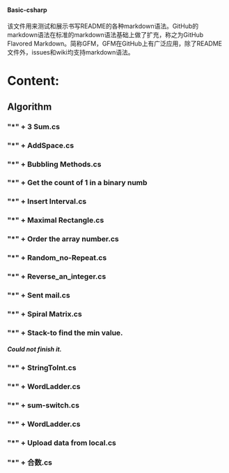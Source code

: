 #### Basic-csharp
该文件用来测试和展示书写README的各种markdown语法。GitHub的markdown语法在标准的markdown语法基础上做了扩充，称之为GitHub Flavored Markdown。简称GFM，GFM在GitHub上有广泛应用，除了README文件外，issues和wiki均支持markdown语法。

Content:
========================================
Algorithm
---------------------
### "*" + 3 Sum.cs 
### "*" +  AddSpace.cs 
### "*" + Bubbling Methods.cs 
### "*" + Get the count of 1 in a binary numb
### "*" + Insert Interval.cs 
### "*" + Maximal Rectangle.cs 
### "*" + Order the array number.cs 
### "*" + Random_no-Repeat.cs 
### "*" + Reverse_an_integer.cs 
### "*" + Sent mail.cs 
### "*" + Spiral Matrix.cs 
### "*" + Stack-to find the min value.
##### Could not finish it.
### "*" + StringToInt.cs 
### "*" + WordLadder.cs 
### "*" + sum-switch.cs 
### "*" + WordLadder.cs 
### "*" + Upload data from local.cs 
### "*" + 合数.cs 




















